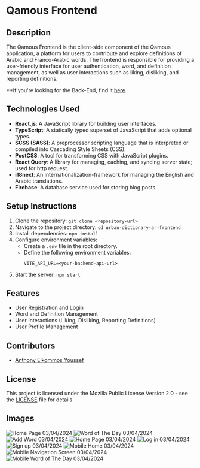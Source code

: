 # Qamous Frontend

## Description
The Qamous Frontend is the client-side component of the Qamous application, a platform for users to contribute and explore definitions of Arabic and Franco-Arabic words. The frontend is responsible for providing a user-friendly interface for user authentication, word, and definition management, as well as user interactions such as liking, disliking, and reporting definitions. 

**If you're looking for the Back-End, find it [here](https://github.com/anthonyyoussef01/Qamous-Backend).

## Technologies Used
- **React.js**: A JavaScript library for building user interfaces.
- **TypeScript**: A statically typed superset of JavaScript that adds optional types.
- **SCSS (SASS)**: A preprocessor scripting language that is interpreted or compiled into Cascading Style Sheets (CSS).
- **PostCSS**: A tool for transforming CSS with JavaScript plugins.
- **React Query**: A library for managing, caching, and syncing server state; used for http request.
- **i18next**: An internationalization-framework for managing the English and Arabic translations.
- **Firebase**: A database service used for storing blog posts.

## Setup Instructions
1. Clone the repository: `git clone <repository-url>`
2. Navigate to the project directory: `cd urban-dictionary-ar-frontend`
3. Install dependencies: `npm install`
4. Configure environment variables:
    - Create a `.env` file in the root directory.
    - Define the following environment variables:
      ```
      VITE_API_URL=<your-backend-api-url>
      ```
5. Start the server: `npm start`

## Features
- User Registration and Login
- Word and Definition Management
- User Interactions (Liking, Disliking, Reporting Definitions)
- User Profile Management

## Contributors
- [Anthony Elkommos Youssef](https://github.com/anthonyyoussef01)

## License
This project is licensed under the Mozilla Public License Version 2.0 - see the [LICENSE](LICENSE) file for details.

## Images
![Home Page 03/04/2024](readme-files/home-dark-2024-04-03.png)
![Word of The Day 03/04/2024](readme-files/wod-light-search-2024-04-03.png)
![Add Word 03/04/2024](readme-files/add-word-error-light-2024-04-03.png)
![Home Page 03/04/2024](readme-files/home-dark-ar-2024-04-03.png)
![Log in 03/04/2024](readme-files/login-dark-2024-04-03.png)
![Sign up 03/04/2024](readme-files/signup-dark-2024-04-03.png)
![Mobile Home 03/04/2024](readme-files/mobile-home-light-2024-04-03.png)
![Mobile Navigation Screen 03/04/2024](readme-files/mobile-navburger-light-2024-04-03.png)
![Mobile Word of The Day 03/04/2024](readme-files/mobile-wod-dark-2024-04-03.png)
